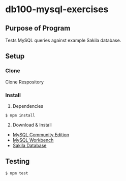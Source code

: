 # db100-mysql-exercises

## Purpose of Program
Tests MySQL queries against example Sakila database.

## Setup

### Clone
Clone Respository
### Install
1. Dependencies
```
$ npm install
```
2. Download & Install
* [MySQL Community Edition](https://dev.mysql.com/downloads/mysql/)
* [MySQL Workbench](https://dev.mysql.com/downloads/workbench/)
* [Sakila Database](https://dev.mysql.com/doc/sakila/en/sakila-installation.html)

## Testing
```
$ npm test
```